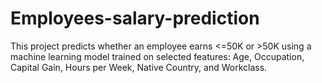 # Employees-salary-prediction
This project predicts whether an employee earns &lt;=50K  or  >50K using a machine learning model trained on selected features: Age, Occupation, Capital Gain, Hours per Week, Native Country, and Workclass.
